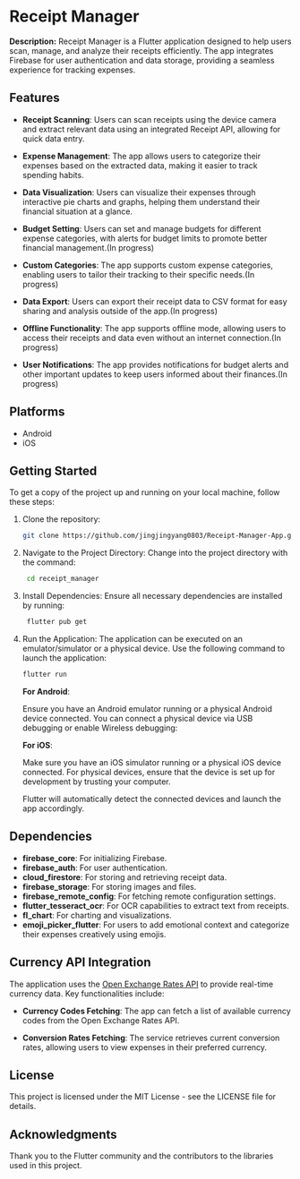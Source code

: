 # Receipt Manager

**Description:**
Receipt Manager is a Flutter application designed to help users scan, manage, and analyze their receipts efficiently. The app integrates Firebase for user authentication and data storage, providing a seamless experience for tracking expenses.

## Features

- **Receipt Scanning**: Users can scan receipts using the device camera and extract relevant data using an integrated Receipt API, allowing for quick data entry.

- **Expense Management**: The app allows users to categorize their expenses based on the extracted data, making it easier to track spending habits.

- **Data Visualization**: Users can visualize their expenses through interactive pie charts and graphs, helping them understand their financial situation at a glance.

- **Budget Setting**: Users can set and manage budgets for different expense categories, with alerts for budget limits to promote better financial management.(In progress)

- **Custom Categories**: The app supports custom expense categories, enabling users to tailor their tracking to their specific needs.(In progress)

- **Data Export**: Users can export their receipt data to CSV format for easy sharing and analysis outside of the app.(In progress)

- **Offline Functionality**: The app supports offline mode, allowing users to access their receipts and data even without an internet connection.(In progress)

- **User Notifications**: The app provides notifications for budget alerts and other important updates to keep users informed about their finances.(In progress)

## Platforms

- Android
- iOS

## Getting Started

To get a copy of the project up and running on your local machine, follow these steps:

1. Clone the repository:
   ```bash
   git clone https://github.com/jingjingyang0803/Receipt-Manager-App.git
   ```
2. Navigate to the Project Directory: Change into the project directory with the command:
   ```bash
    cd receipt_manager
   ```
3. Install Dependencies: Ensure all necessary dependencies are installed by running:
   ```bash
    flutter pub get
   ```
4. Run the Application: The application can be executed on an emulator/simulator or a physical device. Use the following command to launch the application:

   ```bash
   flutter run
   ```

   **For Android**:

   Ensure you have an Android emulator running or a physical Android device connected.
   You can connect a physical device via USB debugging or enable Wireless debugging:

   **For iOS**:

   Make sure you have an iOS simulator running or a physical iOS device connected.
   For physical devices, ensure that the device is set up for development by trusting your computer.

   Flutter will automatically detect the connected devices and launch the app accordingly.

## Dependencies

- **firebase_core**: For initializing Firebase.
- **firebase_auth**: For user authentication.
- **cloud_firestore**: For storing and retrieving receipt data.
- **firebase_storage**: For storing images and files.
- **firebase_remote_config**: For fetching remote configuration settings.
- **flutter_tesseract_ocr**: For OCR capabilities to extract text from receipts.
- **fl_chart**: For charting and visualizations.
- **emoji_picker_flutter**: For users to add emotional context and categorize their expenses creatively using emojis.

## Currency API Integration

The application uses the [Open Exchange Rates API](https://openexchangerates.org/) to provide real-time currency data. Key functionalities include:

- **Currency Codes Fetching**: The app can fetch a list of available currency codes from the Open Exchange Rates API.

- **Conversion Rates Fetching**: The service retrieves current conversion rates, allowing users to view expenses in their preferred currency.

## License

This project is licensed under the MIT License - see the LICENSE file for details.

## Acknowledgments

Thank you to the Flutter community and the contributors to the libraries used in this project.
